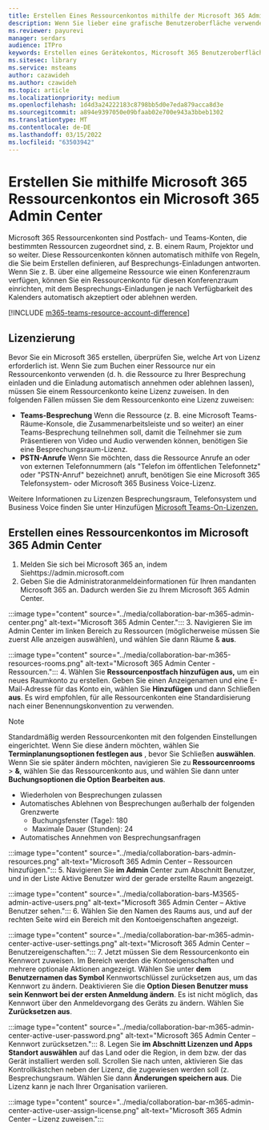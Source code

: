```yaml
---
title: Erstellen Eines Ressourcenkontos mithilfe der Microsoft 365 Admin Center
description: Wenn Sie lieber eine grafische Benutzeroberfläche verwenden möchten, können Sie über das Microsoft Teams-Räume Center ein Ressourcenkonto für Ihre Microsoft Teams-Räume und Zusammenarbeitsleisten für Microsoft Teams Microsoft 365 Admin erstellen.
ms.reviewer: payurevi
manager: serdars
audience: ITPro
keywords: Erstellen eines Gerätekontos, Microsoft 365 Benutzeroberfläche und Microsoft 365 Admin Center
ms.sitesec: library
ms.service: msteams
author: cazawideh
ms.author: czawideh
ms.topic: article
ms.localizationpriority: medium
ms.openlocfilehash: 1d4d3a24222183c8798bb5d0e7eda879acca8d3e
ms.sourcegitcommit: a894e9397050e09bfaab02e700e943a3bbeb1302
ms.translationtype: MT
ms.contentlocale: de-DE
ms.lasthandoff: 03/15/2022
ms.locfileid: "63503942"
---
```

# <a name="create-a-microsoft-365-resource-account-using-the-microsoft-365-admin-center"></a>Erstellen Sie mithilfe Microsoft 365 Ressourcenkontos ein Microsoft 365 Admin Center

Microsoft 365 Ressourcenkonten sind Postfach- und Teams-Konten, die bestimmten Ressourcen zugeordnet sind, z. B. einem Raum, Projektor und so weiter. Diese Ressourcenkonten können automatisch mithilfe von Regeln, die Sie beim Erstellen definieren, auf Besprechungs-Einladungen antworten. Wenn Sie z. B. über eine allgemeine Ressource wie einen Konferenzraum verfügen, können Sie ein Ressourcenkonto für diesen Konferenzraum einrichten, mit dem Besprechungs-Einladungen je nach Verfügbarkeit des Kalenders automatisch akzeptiert oder ablehnen werden.

<!-- The steps in this article show you how to set up a resource account using the Microsoft 365 admin center. If you'd rather use PowerShell to create resource accounts, [Create a resource account using the PowerShell](resource-account-ps.md). -->

[!INCLUDE [m365-teams-resource-account-difference](../includes/m365-teams-resource-account-difference.md)]

## <a name="licensing"></a>Lizenzierung

Bevor Sie ein Microsoft 365 erstellen, überprüfen Sie, welche Art von Lizenz erforderlich ist. Wenn Sie zum Buchen einer Ressource nur ein Ressourcenkonto verwenden (d. h. die Ressource zu Ihrer Besprechung einladen und die Einladung automatisch annehmen oder ablehnen lassen), müssen Sie einem Ressourcenkonto keine Lizenz zuweisen. In den folgenden Fällen müssen Sie dem Ressourcenkonto eine Lizenz zuweisen:

- **Teams-Besprechung** Wenn die Ressource (z. B. eine Microsoft Teams-Räume-Konsole, die Zusammenarbeitsleiste und so weiter) an einer Teams-Besprechung teilnehmen soll, damit die Teilnehmer sie zum Präsentieren von Video und Audio verwenden können, benötigen Sie eine Besprechungsraum-Lizenz. 
- **PSTN-Anrufe** Wenn Sie möchten, dass die Ressource Anrufe an oder von externen Telefonnummern (als "Telefon im öffentlichen Telefonnetz" oder "PSTN-Anruf" bezeichnet) anruft, benötigen Sie eine Microsoft 365 Telefonsystem- oder Microsoft 365 Business Voice-Lizenz.

Weitere Informationen zu Lizenzen Besprechungsraum, Telefonsystem und Business Voice finden Sie unter Hinzufügen [Microsoft Teams-On-Lizenzen.](../teams-add-on-licensing/microsoft-teams-add-on-licensing.md)

## <a name="create-a-resource-account-in-the-microsoft-365-admin-center"></a><a href="" id="create-device-acct-m365-admin-ctr"></a>Erstellen eines Ressourcenkontos im Microsoft 365 Admin Center

1. Melden Sie sich bei Microsoft 365 an, indem Siehttps://admin.microsoft.com
2. Geben Sie die Administratoranmeldeinformationen für Ihren mandanten Microsoft 365 an. Dadurch werden Sie zu Ihrem Microsoft 365 Admin Center.

:::image type="content" source="../media/collaboration-bar-m365-admin-center.png" alt-text="Microsoft 365 Admin Center.":::
3. Navigieren Sie im Admin Center im linken  Bereich zu Ressourcen (möglicherweise müssen Sie zuerst Alle anzeigen auswählen), und wählen Sie dann Räume & **aus**.

:::image type="content" source="../media/collaboration-bar-m365-resources-rooms.png" alt-text="Microsoft 365 Admin Center - Ressourcen.":::
4. Wählen Sie **Ressourcenpostfach hinzufügen aus,** um ein neues Raumkonto zu erstellen. Geben Sie einen Anzeigenamen und eine E-Mail-Adresse für das Konto ein, wählen Sie **Hinzufügen** und dann Schließen **aus**. Es wird empfohlen, für alle Ressourcenkonten eine Standardisierung nach einer Benennungskonvention zu verwenden.

> [!NOTE]
> Standardmäßig werden Ressourcenkonten mit den folgenden Einstellungen eingerichtet. Wenn Sie diese ändern möchten, wählen Sie **Terminplanungsoptionen festlegen aus** , bevor Sie Schließen **auswählen**. Wenn  Sie sie später ändern möchten, navigieren Sie zu **Ressourcenrooms** >  **&**, wählen Sie das Ressourcenkonto aus, und wählen Sie dann unter **Buchungsoptionen die Option Bearbeiten aus**.
>
> - Wiederholen von Besprechungen zulassen
> - Automatisches Ablehnen von Besprechungen außerhalb der folgenden Grenzwerte
>   - Buchungsfenster (Tage): 180
>   - Maximale Dauer (Stunden): 24
> - Automatisches Annehmen von Besprechungsanfragen

:::image type="content" source="../media/collaboration-bars-admin-resources.png" alt-text="Microsoft 365 Admin Center – Ressourcen hinzufügen.":::
5. Navigieren Sie **im Admin** Center zum Abschnitt Benutzer, und in der  Liste Aktive Benutzer wird der gerade erstellte Raum angezeigt.

:::image type="content" source="../media/collaboration-bars-M3565-admin-active-users.png" alt-text="Microsoft 365 Admin Center – Aktive Benutzer sehen.":::
6. Wählen Sie den Namen des Raums aus, und auf der rechten Seite wird ein Bereich mit den Kontoeigenschaften angezeigt.

:::image type="content" source="../media/collaboration-bar-m365-admin-center-active-user-settings.png" alt-text="Microsoft 365 Admin Center – Benutzereigenschaften.":::
7. Jetzt müssen Sie dem Ressourcenkonto ein Kennwort zuweisen. Im Bereich werden die Kontoeigenschaften und mehrere optionale Aktionen angezeigt. Wählen Sie unter **dem Benutzernamen das Symbol** Kennwortschlüssel zurücksetzen aus, um das Kennwort zu ändern. Deaktivieren Sie die **Option Diesen Benutzer muss sein Kennwort bei der ersten Anmeldung ändern**. Es ist nicht möglich, das Kennwort über den Anmeldevorgang des Geräts zu ändern. Wählen Sie **Zurücksetzen aus**.

:::image type="content" source="../media/collaboration-bar-m365-admin-center-active-user-password.png" alt-text="Microsoft 365 Admin Center – Kennwort zurücksetzen.":::
8. Legen Sie **im Abschnitt Lizenzen und Apps** **Standort auswählen** auf das Land oder die Region, in dem bzw. der das Gerät installiert werden soll. Scrollen Sie nach unten, aktivieren Sie das Kontrollkästchen neben der Lizenz, die zugewiesen werden soll (z. Besprechungsraum. Wählen Sie dann **Änderungen speichern aus**. Die Lizenz kann je nach Ihrer Organisation variieren.

:::image type="content" source="../media/collaboration-bar-m365-admin-center-active-user-assign-license.png" alt-text="Microsoft 365 Admin Center – Lizenz zuweisen.":::
